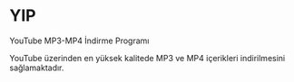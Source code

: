 # YIP
YouTube MP3-MP4 İndirme Programı

YouTube üzerinden en yüksek kalitede MP3 ve MP4 içerikleri indirilmesini sağlamaktadır.
